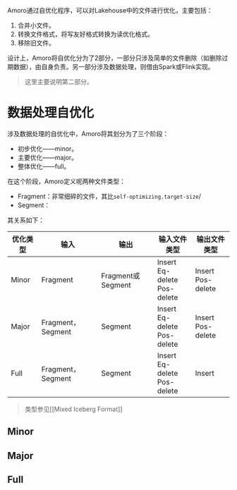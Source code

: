 Amoro通过自优化程序，可以对Lakehouse中的文件进行优化，主要包括：
1. 合并小文件。
2. 转换文件格式，将写友好格式转换为读优化格式。
3. 移除旧文件。

设计上，Amoro将自优化分为了2部分，一部分只涉及简单的文件删除（如删除过期数据），由自身负责。另一部分涉及数据处理，则借由Spark或Flink实现。

> 这里主要说明第二部分。

# 数据处理自优化
涉及数据处理的自优化中，Amoro将其划分为了三个阶段：
- 初步优化——minor。
- 主要优化——major。
- 整体优化——full。

在这个阶段，Amoro定义呢两种文件类型：
- Fragment：非常细碎的文件，其比`self-optimizing.target-size`/
- Segment：

其关系如下：

| 优化类型  | 输入               | 输出               | 输入文件类型                            | 输出文件类型               |
| ----- | ---------------- | ---------------- | --------------------------------- | -------------------- |
| Minor | Fragment         | Fragment或Segment | Insert<br>Eq-delete<br>Pos-delete | Insert<br>Pos-delete |
| Major | Fragment，Segment | Segment          | Insert<br>Eq-delete<br>Pos-delete | Insert<br>Pos-delete |
| Full  | Fragment，Segment | Segment          | Insert<br>Eq-delete<br>Pos-delete | Insert               |
> 类型参见[[Mixed Iceberg Format]]

## Minor



## Major

## Full

